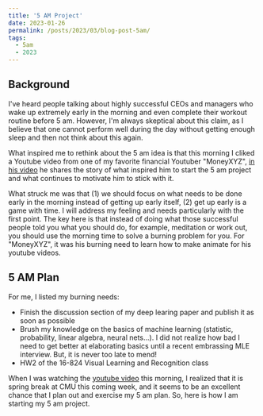 ```yaml
---
title: '5 AM Project'
date: 2023-01-26
permalink: /posts/2023/03/blog-post-5am/
tags:
  - 5am
  - 2023
---
```


## Background
I've heard people talking about highly successful CEOs and managers who wake up extremely early in the morning and even complete their workout routine before 5 am. However, I'm always skeptical about this claim, as I believe that one cannot perform well during the day without getting enough sleep and then not think about this again. 

What inspired me to rethink about the 5 am idea is that this morning I cliked a Youtube video from one of my favorite financial Youtuber "MoneyXYZ", [in his video](https://www.youtube.com/watch?v=4zXTyc2ZjXM) he shares the story of what inspired him to start the 5 am project and what continues to motivate him to stick with it. 

What struck me was that (1) we should focus on what needs to be done early in the morning instead of getting up early itself, (2) get up early is a game with time. I will address my feeling and needs particularly with the first point. The key here is that instead of doing what those successful people told you what you should do, for example, meditation or work out, you should use the morning time to solve a burning problem for you. For "MoneyXYZ", it was his burning need to learn how to make animate for his youtube videos. 

## 5 AM Plan
For me, I listed my burning needs:
- Finish the discussion section of my deep learing paper and publish it as soon as possible
- Brush my knowledge on the basics of machine learning (statistic, probability, linear algebra, neural nets...). I did not realize how bad I need to get better at elaborating basics until a recent embrassing MLE interview. But, it is never too late to mend!
- HW2 of the 16-824 Visual Learning and Recognition class

When I was watching the [youtube video](https://www.youtube.com/watch?v=4zXTyc2ZjXM) this morning, I realized that it is spring break at CMU this coming week, and it seems to be an excellent chance that I plan out and exercise my 5 am plan. So, here is how I am starting my 5 am project.


